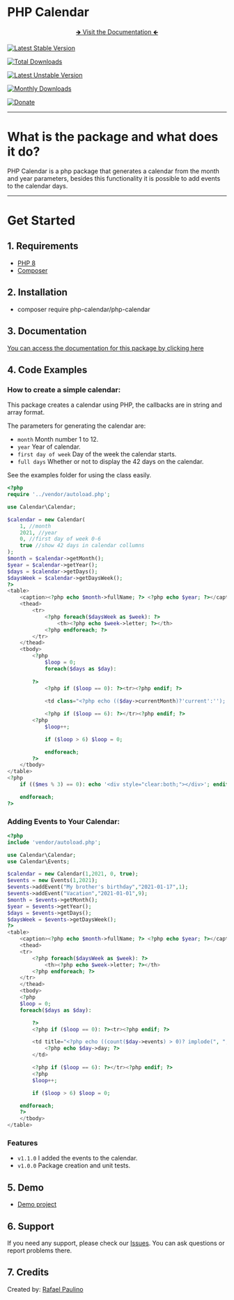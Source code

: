 # PHP Calendar

<div align="center">
    <p align="center">
        <a href="https://php-calendar.docsforge.com/" target="_blank">&#129146; Visit the Documentation &#129144;</a>
    </p>
</div>

[![Latest Stable Version](https://poser.pugx.org/php-pagination/php-pagination/v/stable)](https://packagist.org/packages/php-pagination/php-pagination)

[![Total Downloads](https://poser.pugx.org/php-pagination/php-pagination/downloads)](https://packagist.org/packages/php-pagination/php-pagination)

[![Latest Unstable Version](https://poser.pugx.org/php-pagination/php-pagination/v/unstable)](https://packagist.org/packages/php-pagination/php-pagination)

[![Monthly Downloads](https://poser.pugx.org/php-pagination/php-pagination/d/monthly)](https://packagist.org/packages/php-pagination/php-pagination)

[![Donate](https://img.shields.io/badge/Donate-PayPal-green.svg)](https://www.paypal.com/cgi-bin/webscr?cmd=_s-xclick&hosted_button_id=SN4SZRSL5HPZU)

------

# What is the package and what does it do?

PHP Calendar is a php package that generates a calendar from the month and year parameters, besides this functionality it is possible to add events to the calendar days.

---

# Get Started

## 1. Requirements

- [PHP 8](https://www.php.net/releases/8.0/en.php)
- [Composer](https://getcomposer.org/)

## 2. Installation
- composer require php-calendar/php-calendar

## 3. Documentation
[You can access the documentation for this package by clicking here](https://php-calendar.docsforge.com/)

## 4. Code Examples

### How to create a simple calendar:

This package creates a calendar using PHP, the callbacks are in string and array format.

The parameters for generating the calendar are:
- `month` Month number 1 to 12.
- `year` Year of calendar.
- `first day of week` Day of the week the calendar starts.
- `full days` Whether or not to display the 42 days on the calendar.

See the examples folder for using the class easily.

```php
<?php
require '../vendor/autoload.php';

use Calendar\Calendar;

$calendar = new Calendar(
    1, //month
    2021, //year
    0, //first day of week 0-6
    true //show 42 days in calendar collumns
);
$month = $calendar->getMonth();
$year = $calendar->getYear();
$days = $calendar->getDays();
$daysWeek = $calendar->getDaysWeek();
?>
<table>
    <caption><?php echo $month->fullName; ?> <?php echo $year; ?></caption>
    <thead>
        <tr>
            <?php foreach($daysWeek as $week): ?>
                <th><?php echo $week->letter; ?></th>
            <?php endforeach; ?>
        </tr>
    </thead>
    <tbody>
        <?php 
            $loop = 0;
            foreach($days as $day):
                
        ?>
            <?php if ($loop == 0): ?><tr><?php endif; ?>
            
            <td class="<?php echo (($day->currentMonth)?'current':''); ?> <?php echo (($day->carbon->isToday() && $day->currentMonth)?'today':''); ?>"><?php echo $day->day; ?></td>

            <?php if ($loop == 6): ?></tr><?php endif; ?> 
        <?php 
            $loop++; 

            if ($loop > 6) $loop = 0;

            endforeach; 
        ?>
    </tbody>
</table>
<?php 
    if (($mes % 3) == 0): echo '<div style="clear:both;"></div>'; endif;

    endforeach; 
?>
```

### Adding Events to Your Calendar:

```php
<?php 
include 'vendor/autoload.php';

use Calendar\Calendar;
use Calendar\Events;

$calendar = new Calendar(1,2021, 0, true);
$events = new Events(1,2021);
$events->addEvent("My brother's birthday","2021-01-17",1);
$events->addEvent("Vacation","2021-01-01",9);
$month = $events->getMonth();
$year = $events->getYear();
$days = $events->getDays();
$daysWeek = $events->getDaysWeek();
?>
<table>
    <caption><?php echo $month->fullName; ?> <?php echo $year; ?></caption>
    <thead>
    <tr>
        <?php foreach($daysWeek as $week): ?>
            <th><?php echo $week->letter; ?></th>
        <?php endforeach; ?>
    </tr>
    </thead>
    <tbody>
    <?php
    $loop = 0;
    foreach($days as $day):

        ?>
        <?php if ($loop == 0): ?><tr><?php endif; ?>

        <td title="<?php echo ((count($day->events) > 0)? implode(", ",$day->events):''); ?>" class="<?php echo (($day->currentMonth)?'current':''); ?> <?php echo (($day->carbon->isToday() && $day->currentMonth)?'today':''); ?> <?php echo ((count($day->events) > 0)? 'events':''); ?>">
            <?php echo $day->day; ?>
        </td>

        <?php if ($loop == 6): ?></tr><?php endif; ?>
        <?php
        $loop++;

        if ($loop > 6) $loop = 0;

    endforeach;
    ?>
    </tbody>
</table>
```

### Features

- `v1.1.0` I added the events to the calendar.
- `v1.0.0` Package creation and unit tests.


## 5. Demo

 - [Demo project](https://projects.rafapaulino.com/php-calendar)

## 6. Support

If you need any support, please check our [Issues](https://github.com/rafapaulino/PHP-Calendar/issues). You can ask questions or report problems there.

## 7. Credits

Created by: [Rafael Paulino](https://github.com/rafapaulino/)